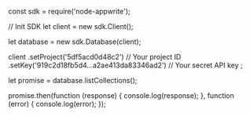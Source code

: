 const sdk = require('node-appwrite');

// Init SDK
let client = new sdk.Client();

let database = new sdk.Database(client);

client
    .setProject('5df5acd0d48c2') // Your project ID
    .setKey('919c2d18fb5d4...a2ae413da83346ad2') // Your secret API key
;

let promise = database.listCollections();

promise.then(function (response) {
    console.log(response);
}, function (error) {
    console.log(error);
});